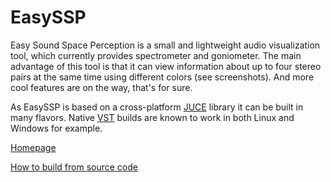 EasySSP
=========================

Easy Sound Space Perception is a small and lightweight audio visualization tool, which currently provides spectrometer and goniometer. The main advantage of this tool is that it can view information about up to four stereo pairs at the same time using different colors (see screenshots). And more cool features are on the way, that's for sure.

As EasySSP is based on a cross-platform [JUCE](http://www.juce.com) library it can be built in many flavors. Native [VST](http://en.wikipedia.org/wiki/Virtual_Studio_Technology) builds are known to work in both Linux and Windows for example.

[Homepage](http://au.tomatl.org/essp)

[How to build from source code](https://github.com/automatl/audio-dsp-multi-visualize/wiki/How-to-build)
